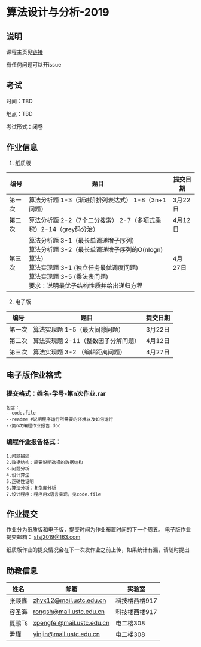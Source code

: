 # 算法设计与分析-2019

## 说明

课程主页见[链接](http://vim.ustc.edu.cn/?product=algorithm)

有任何问题可以开issue

## 考试
时间：TBD

地点：TBD

考试形式：闭卷


## 作业信息
1. 纸质版

| 编号   | 题目                                       | 提交日期   |
| ---- | ---------------------------------------- | ------ |
| 第一次  | 算法分析题 1-3（渐进阶排列表达式） 1-8（3n+1问题）          | 3月22日  |
| 第二次  | 算法分析题 2-2（7个二分搜索） 2-7（多项式乘积）2-14（grey码分治） | 4月12日  |
| 第三次  | 算法分析题 3-1（最长单调递增子序列) <br> 算法分析题 3-2（最长单调递增子序列的O(nlogn)算法）<br> 算法实现题 3-1  (独立任务最优调度问题)  <br> 算法实现题 3-5  (乘法表问题) <br>要求：说明最优子结构性质并给出递归方程 | 4月 27日 |


2. 电子版


| 编号   | 题目                   | 提交日期  |
| ---- | -------------------- | ----- |
| 第一次  | 算法实现题 1-5（最大间隙问题）    | 3月22日 |
| 第二次  | 算法实现题 2-11（整数因子分解问题） | 4月12日 |
| 第三次  | 算法实现题 3-2 （编辑距离问题）   | 4月27日 |



## 电子版作业格式


### 提交格式：姓名-学号-第n次作业.rar

	包含：
	--code.file
	--readme #说明程序运行所需要的环境以及如何运行
	--第n次编程作业报告.doc


### 编程作业报告格式：

	1.问题描述
	2.数据结构：简要说明选择的数据结构
	3.问题分析
	4.设计算法
	5.正确性证明
	6.算法分析：复杂度分析
	7.设计程序：程序用x语言实现，见code.file

## 作业提交

作业分为纸质版和电子版，提交时间为作业布置时间的下一个周五。
电子版作业提交邮箱：  sfsj2019@163.com

纸质版作业的提交情况会在下一次发作业之前上传，如果统计有漏，请随时提出

## 助教信息
 | 姓名 | 邮箱 | 实验室|
 |--|--|--|
 | 张燚鑫 | zhyx12@mail.ustc.edu.cn | 科技楼西楼917
 | 容圣海| rongsh@mail.ustc.edu.cn | 科技楼西楼917
 | 夏鹏飞| xpengfei@mail.ustc.edu.cn | 电二楼308
 | 尹瑾 | yinjin@mail.ustc.edu.cn | 电二楼308


